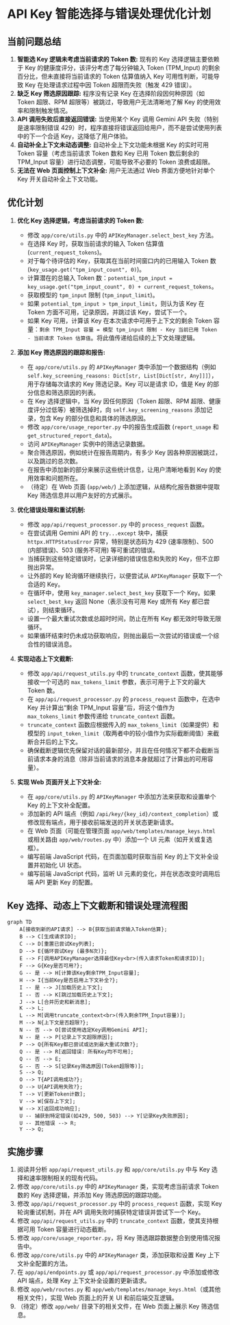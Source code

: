 # API Key 智能选择与错误处理优化计划

## 当前问题总结

1.  **智能选 Key 逻辑未考虑当前请求的 Token 数:** 现有的 Key 选择逻辑主要依赖于 Key 的健康度评分，该评分考虑了每分钟输入 Token (TPM_Input) 的剩余百分比，但未直接将当前请求的 Token 估算值纳入 Key 可用性判断，可能导致 Key 在处理请求过程中因 Token 超限而失败（触发 429 错误）。
2.  **缺乏 Key 筛选原因跟踪:** 程序没有记录 Key 在选择阶段因何种原因（如 Token 超限、RPM 超限等）被跳过，导致用户无法清晰地了解 Key 的使用效率和限制触发情况。
3.  **API 调用失败后直接返回错误:** 当使用某个 Key 调用 Gemini API 失败（特别是速率限制错误 429）时，程序直接将错误返回给用户，而不是尝试使用列表中的下一个合适 Key，这降低了用户体验。
4.  **自动补全上下文未动态调整:** 自动补全上下文功能未根据 Key 的实时可用 Token 容量（考虑当前请求 Token 数和 Key 已用 Token 数后剩余的 TPM_Input 容量）进行动态调整，可能导致不必要的 Token 浪费或超限。
5.  **无法在 Web 页面控制上下文补全:** 用户无法通过 Web 界面方便地针对单个 Key 开关自动补全上下文功能。

## 优化计划

1.  **优化 Key 选择逻辑，考虑当前请求的 Token 数:**
    *   修改 `app/core/utils.py` 中的 `APIKeyManager.select_best_key` 方法。
    *   在选择 Key 时，获取当前请求的输入 Token 估算值 (`current_request_tokens`)。
    *   对于每个待评估的 Key，获取其在当前时间窗口内的已用输入 Token 数 (`key_usage.get("tpm_input_count", 0)`)。
    *   计算潜在的总输入 Token 数：`potential_tpm_input = key_usage.get("tpm_input_count", 0) + current_request_tokens`。
    *   获取模型的 `tpm_input` 限制 (`tpm_input_limit`)。
    *   如果 `potential_tpm_input > tpm_input_limit`，则认为该 Key 在 Token 方面不可用，记录原因，并跳过该 Key，尝试下一个。
    *   如果 Key 可用，计算该 Key 在本次请求中可用于上下文的剩余 Token 容量：`剩余 TPM_Input 容量 = 模型 tpm_input 限制 - Key 当前已用 Token - 当前请求 Token 估算值`。将此值传递给后续的上下文处理逻辑。

2.  **添加 Key 筛选原因的跟踪和报告:**
    *   在 `app/core/utils.py` 的 `APIKeyManager` 类中添加一个数据结构（例如 `self.key_screening_reasons: Dict[str, List[Dict[str, Any]]]`），用于存储每次请求的 Key 筛选记录。Key 可以是请求 ID，值是 Key 的部分信息和筛选原因的列表。
    *   在 Key 选择逻辑中，当 Key 因任何原因（Token 超限、RPM 超限、健康度评分过低等）被筛选掉时，向 `self.key_screening_reasons` 添加记录，包含 Key 的部分信息和具体的筛选原因。
    *   修改 `app/core/usage_reporter.py` 中的报告生成函数 (`report_usage` 和 `get_structured_report_data`)。
    *   访问 `APIKeyManager` 实例中的筛选记录数据。
    *   聚合筛选原因，例如统计在报告周期内，有多少 Key 因各种原因被跳过，以及跳过的总次数。
    *   在报告中添加新的部分来展示这些统计信息，让用户清晰地看到 Key 的使用效率和问题所在。
    *   （待定）在 Web 页面 (`app/web/`) 上添加逻辑，从结构化报告数据中提取 Key 筛选信息并以用户友好的方式展示。

3.  **优化错误处理和重试机制:**
    *   修改 `app/api/request_processor.py` 中的 `process_request` 函数。
    *   在尝试调用 Gemini API 的 `try...except` 块中，捕获 `httpx.HTTPStatusError` 异常，特别是状态码为 429 (速率限制)、500 (内部错误)、503 (服务不可用) 等可重试的错误。
    *   当捕获到这些特定错误时，记录详细的错误信息和失败的 Key，但不立即抛出异常。
    *   让外部的 Key 轮询循环继续执行，以便尝试从 `APIKeyManager` 获取下一个合适的 Key。
    *   在循环中，使用 `key_manager.select_best_key` 获取下一个 Key。如果 `select_best_key` 返回 None（表示没有可用 Key 或所有 Key 都已尝试），则结束循环。
    *   设置一个最大重试次数或总超时时间，防止在所有 Key 都无效时导致无限循环。
    *   如果循环结束时仍未成功获取响应，则抛出最后一次尝试的错误或一个综合性的错误消息。

4.  **实现动态上下文截断:**
    *   修改 `app/api/request_utils.py` 中的 `truncate_context` 函数，使其能够接收一个可选的 `max_tokens_limit` 参数，表示可用于上下文的最大 Token 数。
    *   在 `app/api/request_processor.py` 的 `process_request` 函数中，在选中 Key 并计算出“剩余 TPM_Input 容量”后，将这个值作为 `max_tokens_limit` 参数传递给 `truncate_context` 函数。
    *   `truncate_context` 函数应根据传入的 `max_tokens_limit`（如果提供）和模型的 `input_token_limit`（取两者中的较小值作为实际截断阈值）来截断合并后的上下文。
    *   确保截断逻辑优先保留对话的最新部分，并且在任何情况下都不会截断当前请求本身的消息（除非当前请求的消息本身就超过了计算出的可用容量）。

5.  **实现 Web 页面开关上下文补全:**
    *   在 `app/core/utils.py` 的 `APIKeyManager` 中添加方法来获取和设置单个 Key 的上下文补全配置。
    *   添加新的 API 端点（例如 `/api/key/{key_id}/context_completion`）或修改现有端点，用于接收前端发送的开关状态更新请求。
    *   在 Web 页面（可能在管理页面 `app/web/templates/manage_keys.html` 或相关路由 `app/web/routes.py` 中）添加一个 UI 元素（如开关或复选框）。
    *   编写前端 JavaScript 代码，在页面加载时获取当前 Key 的上下文补全设置并初始化 UI 状态。
    *   编写前端 JavaScript 代码，监听 UI 元素的变化，并在状态改变时调用后端 API 更新 Key 的配置。

## Key 选择、动态上下文截断和错误处理流程图

```mermaid
graph TD
    A[接收到新的API请求] --> B{获取当前请求输入Token估算};
    B --> C[生成请求ID];
    C --> D[重置已尝试Key列表];
    D --> E{循环尝试Key (最多N次)};
    E --> F[调用APIKeyManager选择最佳Key<br>(传入请求Token和请求ID)];
    F --> G{Key是否可用?};
    G -- 是 --> H[计算该Key剩余TPM_Input容量];
    H --> I{当前Key是否启用上下文补全?};
    I -- 是 --> J[加载历史上下文];
    I -- 否 --> K[跳过加载历史上下文];
    J --> L[合并历史和新消息];
    K --> L;
    L --> M[调用truncate_context<br>(传入剩余TPM_Input容量)];
    M --> N{上下文是否超限?};
    N -- 否 --> O[尝试使用选定Key调用Gemini API];
    N -- 是 --> P[记录上下文超限原因];
    P --> Q{所有Key都已尝试或达到最大重试次数?};
    Q -- 是 --> R[返回错误: 所有Key均不可用];
    Q -- 否 --> E;
    G -- 否 --> S[记录Key筛选原因(Token超限等)];
    S --> Q;
    O --> T{API调用成功?};
    O --> U{API调用失败?};
    T --> V[更新Token计数];
    V --> W[保存上下文];
    W --> X[返回成功响应];
    U -- 捕获到特定错误(如429, 500, 503) --> Y[记录Key失败原因];
    U -- 其他错误 --> R;
    Y --> Q;
```

## 实施步骤

1.  阅读并分析 `app/api/request_utils.py` 和 `app/core/utils.py` 中与 Key 选择和速率限制相关的现有代码。
2.  修改 `app/core/utils.py` 中的 `APIKeyManager` 类，实现考虑当前请求 Token 数的 Key 选择逻辑，并添加 Key 筛选原因的跟踪功能。
3.  修改 `app/api/request_processor.py` 中的 `process_request` 函数，实现 Key 轮询重试机制，并在 API 调用失败时捕获特定错误并尝试下一个 Key。
4.  修改 `app/api/request_utils.py` 中的 `truncate_context` 函数，使其支持根据可用 Token 容量进行动态截断。
5.  修改 `app/core/usage_reporter.py`，将 Key 筛选跟踪数据整合到使用情况报告中。
6.  修改 `app/core/utils.py` 中的 `APIKeyManager` 类，添加获取和设置 Key 上下文补全配置的方法。
7.  在 `app/api/endpoints.py` 或 `app/api/request_processor.py` 中添加或修改 API 端点，处理 Key 上下文补全设置的更新请求。
8.  修改 `app/web/routes.py` 和 `app/web/templates/manage_keys.html`（或其他相关文件），实现 Web 页面上的开关 UI 和前后端交互逻辑。
9.  （待定）修改 `app/web/` 目录下的相关文件，在 Web 页面上展示 Key 筛选信息。